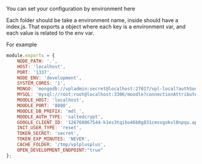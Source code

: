 You can set your configuration by environment here

Each folder should be take a environment name, inside should have a index.js. That exports a object where each key is a environment var, and each value is related to the env var.


For example 

```javascript
module.exports = {
	NODE_PATH: '.',
	HOST: 'localhost',
	PORT: '1337',
	NODE_ENV: 'development',
	SYSTEM_CORES: '1',
	MONGO: 'mongodb://vpladmin:secret@localhost:27017/vpl-local?authSource=admin',
	MYSQL: 'mysql://root:root@localhost:3306/moodle?connectionAttributes=program_name:vplplusplus_api',
	MOODLE_HOST: 'localhost',
	MOODLE_PORT: '8080',
	MOODLE_DB_PREFIX: 'mdl_',
	MOODLE_AUTH_TYPE: 'saltedcrypt',
	GOOGLE_CLIENT_ID: '126760867544-k1es3tqiho46b0g831cmsvgokvl0npqu.apps.googleusercontent.com',
	INIT_USER_TYPE: 'reset',
	TOKEN_SECRET: 'secret',
	TOKEN_EXP_MINUTES: 'NEVER',
	CACHE_FOLDER: '/tmp/vplplusplus',
	OPEN_DEVELOPMENT_ENDPOINT:"true"
};
```